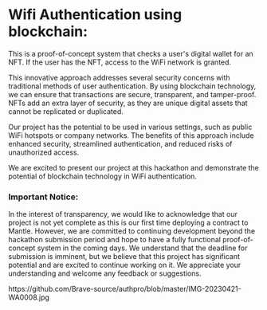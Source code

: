 <h1>Wifi Authentication using blockchain: </h1>

<p> This is a proof-of-concept system that checks a user's digital wallet for an NFT. If the user has the NFT, access to the WiFi network is granted.

This innovative approach addresses several security concerns with traditional methods of user authentication. By using blockchain technology, we can ensure that transactions are secure, transparent, and tamper-proof. NFTs add an extra layer of security, as they are unique digital assets that cannot be replicated or duplicated.

Our project has the potential to be used in various settings, such as public WiFi hotspots or company networks. The benefits of this approach include enhanced security, streamlined authentication, and reduced risks of unauthorized access.

We are excited to present our project at this hackathon and demonstrate the potential of blockchain technology in WiFi authentication. <p>

  
<h3>Important Notice:</h3>
<p>In the interest of transparency, we would like to acknowledge that our project is not yet complete as this is our first time deploying a contract to Mantle. However, we are committed to continuing development beyond the hackathon submission period and hope to have a fully functional proof-of-concept system in the coming days. We understand that the deadline for submission is imminent, but we believe that this project has significant potential and are excited to continue working on it. We appreciate your understanding and welcome any feedback or suggestions.</p>
https://github.com/Brave-source/authpro/blob/master/IMG-20230421-WA0008.jpg

